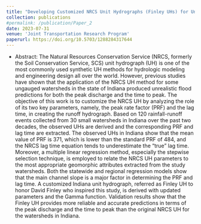 ```yaml
---
title: "Developing Customized NRCS Unit Hydrographs (Finley UHs) for Ungauged Watersheds in Indiana"
collection: publications
#permalink: /publication/Paper_2
date: 2023-07-31
venue: 'Joint Transportation Research Program'
paperurl: https://doi.org/10.5703/1288284317644
---
```

* Abstract: The Natural Resources Conservation Service (NRCS, formerly the Soil Conservation Service, SCS) unit hydrograph (UH) is one of the most commonly used synthetic UH methods for hydrologic modeling and engineering design all over the world. However, previous studies have shown that the application of the NRCS UH method for some ungauged watersheds in the state of Indiana produced unrealistic flood predictions for both the peak discharge and the time to peak. The objective of this work is to customize the NRCS UH by analyzing the role of its two key parameters, namely, the peak rate factor (PRF) and the lag time, in creating the runoff hydrograph. Based on 120 rainfall-runoff events collected from 30 small watersheds in Indiana over the past two decades, the observed UHs are derived and the corresponding PRF and lag time are extracted. The observed UHs in Indiana show that the mean value of PRF is 371, which is lower than the standard PRF of 484, and the NRCS lag time equation tends to underestimate the “true” lag time. Moreover, a multiple linear regression method, especially the stepwise selection technique, is employed to relate the NRCS UH parameters to the most appropriate geomorphic attributes extracted from the study watersheds. Both the statewide and regional regression models show that the main channel slope is a major factor in determining the PRF and lag time. A customized Indiana unit hydrograph, referred as Finley UH to honor David Finley who inspired this study, is derived with updated parameters and the Gamma function. Validation results show that the Finley UH provides more reliable and accurate predictions in terms of the peak discharge and the time to peak than the original NRCS UH for the watersheds in Indiana.
